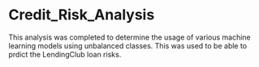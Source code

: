 # Credit_Risk_Analysis

This analysis was completed to determine the usage of various machine learning models using unbalanced classes. This was used to be able to prdict the LendingClub loan risks. 

